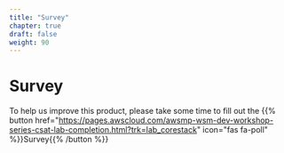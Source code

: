 ```yaml
---
title: "Survey"
chapter: true
draft: false
weight: 90
---
```


# Survey

To help us improve this product, please take some time to fill out the {{% button href="https://pages.awscloud.com/awsmp-wsm-dev-workshop-series-csat-lab-completion.html?trk=lab_corestack" icon="fas fa-poll" %}}Survey{{% /button %}}


